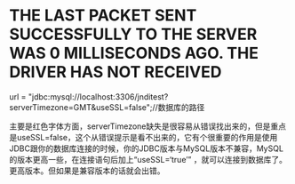 # THE LAST PACKET SENT SUCCESSFULLY TO THE SERVER WAS 0 MILLISECONDS AGO. THE DRIVER HAS NOT RECEIVED

url = "jdbc:mysql://localhost:3306/jnditest?serverTimezone=GMT&useSSL=false";//数据库的路径

主要是红色字体方面，serverTimezone缺失是很容易从错误找出来的，但是重点是useSSL=false，这个从错误提示是看不出来的，它有个很重要的作用是使用JDBC跟你的数据库连接的时候，你的JDBC版本与MySQL版本不兼容，MySQL的版本更高一些，在连接语句后加上“useSSL=‘true’” ，就可以连接到数据库了。更高版本。但如果是兼容版本的话就会出错。